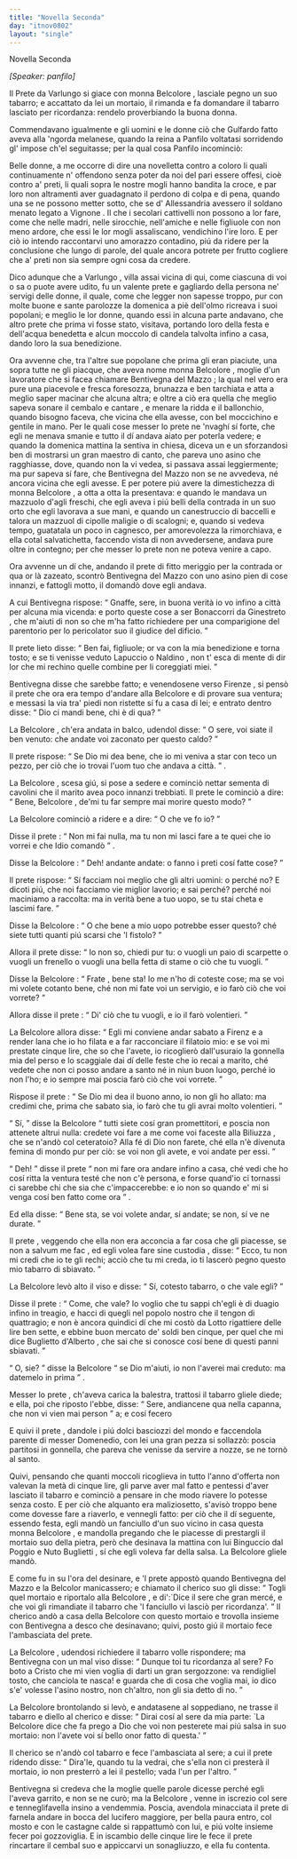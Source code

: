 ```yaml
---
title: "Novella Seconda"
day: "itnov0802"
layout: "single"
---
```

<html>
 <head>
 </head>
 <body>
  <div id="nov0802" type="novella" who="panfilo">
   <head>
    Novella Seconda
   </head>
   <p>
    <i>
     [Speaker: panfilo]
    </i>
   </p>
   <argument>
    <p>
     <milestone id="p08020001"/>
     <name persref="prete-0802" type="person">
      Il Prete da Varlungo
     </name>
     si giace con
     <name persref="belcolore" type="person">
      monna Belcolore
     </name>
     , lasciale pegno un suo tabarro; e accattato da lei un mortaio, il rimanda e fa domandare il tabarro lasciato per ricordanza: rendelo proverbiando la buona donna.
    </p>
   </argument>
   <div3 type="commentary" who="author">
    <p>
     <milestone id="p08020002"/>
     Commendavano igualmente e gli uomini e le donne ci&ograve; che
     <name persref="gulfardo" type="person">
      Gulfardo
     </name>
     fatto aveva alla 'ngorda melanese, quando
     <name persref="lauretta" type="person">
      la reina
     </name>
     a
     <name persref="panfilo" type="person">
      Panfilo
     </name>
     voltatasi sorridendo gl' impose ch'el seguitasse; per la qual cosa
     <name persref="panfilo" type="person">
      Panfilo
     </name>
     incominci&ograve;:
    </p>
   </div3>
   <div3 type="commentary" who="panfilo">
    <p>
     <milestone id="p08020003"/>
     Belle donne, a me occorre di dire una novelletta contro a coloro li quali continuamente n' offendono senza poter da noi del pari essere offesi, cio&egrave; contro a' preti, li quali sopra le nostre mogli hanno bandita la croce, e par loro non altramenti aver guadagnato il perdono di colpa e di pena, quando una se ne possono metter sotto, che se d'
     <name placeref="alessandriaeg" type="place">
      Allessandria
     </name>
     avessero il soldano menato legato a
     <name placeref="avignone" type="place">
      Vignone
     </name>
     .
     <milestone id="p08020004"/>
     Il che i secolari cattivelli non possono a lor fare, come che nelle madri, nelle sirocchie, nell'amiche e nelle figliuole con non meno ardore, che essi le lor mogli assaliscano, vendichino l'ire loro.
     <milestone id="p08020005"/>
     E per ci&ograve; io intendo raccontarvi uno amorazzo contadino, pi&uacute; da ridere per la conclusione che lungo di parole, del quale ancora potrete per frutto cogliere che a' preti non sia sempre ogni cosa da credere.
    </p>
   </div3>
   <p>
    <milestone id="p08020006"/>
    Dico adunque che a
    <name placeref="varlungo" type="place">
     Varlungo
    </name>
    , villa assai vicina di qui, come ciascuna di voi o sa o puote avere udito, fu un valente
    <name persref="prete-0802" type="person">
     prete
    </name>
    e gagliardo della persona ne' servigi delle donne, il quale, come che legger non sapesse troppo, pur con molte buone e sante parolozze la domenica a pi&egrave; dell'olmo ricreava i suoi popolani;
    <milestone id="p08020007"/>
    e meglio le lor donne, quando essi in alcuna parte andavano, che altro prete che prima vi fosse stato, visitava, portando loro della festa e dell'acqua benedetta e alcun moccolo di candela talvolta infino a casa, dando loro la sua benedizione.
   </p>
   <p>
    <milestone id="p08020008"/>
    Ora avvenne che, tra l'altre sue popolane che prima gli eran piaciute, una sopra tutte ne gli piacque, che aveva nome
    <name persref="belcolore" type="person">
     monna Belcolore
    </name>
    , moglie d'un lavoratore che si facea chiamare
    <name persref="bentivegnamazzo" type="person">
     Bentivegna del Mazzo
    </name>
    ;
    <milestone id="p08020009"/>
    la qual nel vero era pure una piacevole e fresca foresozza, brunazza e ben tarchiata e atta a meglio saper macinar che alcuna altra; e oltre a ci&ograve; era quella che meglio sapeva sonare il cembalo e cantare
    <title type="song">
     L'acqua corre la borrana
    </title>
    , e menare la ridda e il ballonchio, quando bisogno faceva, che vicina che ella avesse, con bel moccichino e gentile in mano.
    <milestone id="p08020010"/>
    Per le quali cose messer lo
    <name persref="prete-0802" type="person">
     prete
    </name>
    ne 'nvagh&iacute; s&iacute; forte, che egli ne menava smanie e tutto il d&iacute; andava aiato per poterla vedere; e quando la domenica mattina la sentiva in chiesa, diceva un
    <title type="song">
     Kyrie
    </title>
    e un
    <title type="song">
     Sanctus
    </title>
    sforzandosi ben di mostrarsi un gran maestro di canto, che pareva uno asino che ragghiasse, dove, quando non la vi vedea, si passava assai leggiermente; ma pur sapeva s&iacute; fare, che
    <name persref="bentivegnamazzo" type="person">
     Bentivegna del Mazzo
    </name>
    non se ne avvedeva, n&eacute; ancora vicina che egli avesse.
    <milestone id="p08020011"/>
    E per potere pi&uacute; avere la dimestichezza di
    <name persref="belcolore" type="person">
     monna Belcolore
    </name>
    , a otta a otta la presentava: e quando le mandava un mazzuolo d'agli freschi, che egli aveva i pi&uacute; belli della contrada in un suo orto che egli lavorava a sue mani, e quando un canestruccio di baccelli e talora un mazzuol di cipolle maligie o di scalogni;
    <milestone id="p08020012"/>
    e, quando si vedeva tempo, guatatala un poco in cagnesco, per amorevolezza la rimorchiava, e ella cotal salvatichetta, faccendo vista di non avvedersene, andava pure oltre in contegno; per che messer lo prete non ne poteva venire a capo.
   </p>
   <p>
    <milestone id="p08020013"/>
    Ora avvenne un d&iacute; che, andando il
    <name persref="prete-0802" type="person">
     prete
    </name>
    di fitto meriggio per la contrada or qua or l&agrave; zazeato, scontr&ograve;
    <name persref="bentivegnamazzo" type="person">
     Bentivegna del Mazzo
    </name>
    con uno asino pien di cose innanzi, e fattogli motto, il domand&ograve; dove egli andava.
   </p>
   <p>
    <milestone id="p08020014"/>
    A cui
    <name persref="bentivegnamazzo" type="person">
     Bentivegna
    </name>
    rispose:
    <q direct="unspecified" who="bentivegnamazzo">
     Gnaffe, sere, in buona verit&agrave; io vo infino a
     <name placeref="firenze" type="place">
      citt&agrave;
     </name>
     per alcuna mia vicenda: e porto queste cose a ser
     <name persref="bonaccorri" type="person">
      Bonaccorri da Ginestreto
     </name>
     , che m'aiuti di non so che m'ha fatto richiedere per una comparigione del parentorio per lo pericolator suo il giudice del dificio.
    </q>
   </p>
   <p>
    <milestone id="p08020015"/>
    Il
    <name persref="prete-0802" type="person">
     prete
    </name>
    lieto disse:
    <q direct="unspecified" who="prete-0802">
     Ben fai, figliuole; or va con la mia benedizione e torna tosto; e se ti venisse veduto
     <name persref="lapuccio" type="person">
      Lapuccio
     </name>
     o
     <name persref="naldino" type="person">
      Naldino
     </name>
     , non t' esca di mente di dir lor che mi rechino quelle combine per li coreggiati miei.
    </q>
   </p>
   <p>
    <milestone id="p08020016"/>
    <name persref="bentivegnamazzo" type="person">
     Bentivegna
    </name>
    disse che sarebbe fatto; e venendosene verso
    <name persref="firenze" type="place">
     Firenze
    </name>
    , si pens&ograve; il
    <name persref="prete-0802" type="person">
     prete
    </name>
    che ora era tempo d'andare alla
    <name persref="belcolore" type="person">
     Belcolore
    </name>
    e di provare sua ventura; e messasi la via tra' piedi non ristette s&iacute; fu a casa di lei; e entrato dentro disse:
    <q direct="unspecified" who="prete-0802">
     Dio ci mandi bene, chi &egrave; di qua?
    </q>
   </p>
   <p>
    <milestone id="p08020017"/>
    La
    <name persref="belcolore" type="person">
     Belcolore
    </name>
    , ch'era andata in balco, udendol disse:
    <q direct="unspecified" who="belcolore">
     O sere, voi siate il ben venuto: che andate voi zaconato per questo caldo?
    </q>
   </p>
   <p>
    <milestone id="p08020018"/>
    Il
    <name persref="prete-0802" type="person">
     prete
    </name>
    rispose:
    <q direct="unspecified" who="prete-0802">
     Se Dio mi dea bene, che io mi veniva a star con teco un pezzo, per ci&ograve; che io trovai l'uom tuo che andava a
     <name placeref="firenze" type="place">
      citt&agrave;.
     </name>
    </q>
    .
   </p>
   <p>
    <milestone id="p08020019"/>
    La
    <name persref="belcolore" type="person">
     Belcolore
    </name>
    , scesa gi&uacute;, si pose a sedere e cominci&ograve; nettar sementa di cavolini che il marito avea poco innanzi trebbiati. Il
    <name persref="prete-0802" type="person">
     prete
    </name>
    le cominci&ograve; a dire:
    <q direct="unspecified" who="prete-0802">
     Bene,
     <name persref="belcolore" type="person">
      Belcolore
     </name>
     , de'mi tu far sempre mai morire questo modo?
    </q>
   </p>
   <p>
    <milestone id="p08020020"/>
    La
    <name persref="belcolore" type="person">
     Belcolore
    </name>
    cominci&ograve; a ridere e a dire:
    <q direct="unspecified" who="belcolore">
     O che ve fo io?
    </q>
   </p>
   <p>
    <milestone id="p08020021"/>
    Disse il
    <name persref="prete-0802" type="person">
     prete
    </name>
    :
    <q direct="unspecified" who="prete-0802">
     Non mi fai nulla, ma tu non mi lasci fare a te quei che io vorrei e che Idio comand&ograve;
    </q>
    .
   </p>
   <p>
    <milestone id="p08020022"/>
    Disse la
    <name persref="belcolore" type="person">
     Belcolore
    </name>
    :
    <q direct="unspecified" who="belcolore">
     Deh! andante andate: o fanno i preti cos&iacute; fatte cose?
    </q>
   </p>
   <p>
    <milestone id="p08020023"/>
    Il
    <name persref="prete-0802" type="person">
     prete
    </name>
    rispose:
    <q direct="unspecified" who="prete-0802">
     S&iacute; facciam noi meglio che gli altri uomini: o perch&eacute; no? E dicoti pi&uacute;, che noi facciamo vie miglior lavorio; e sai perch&eacute;? perch&eacute; noi maciniamo a raccolta: ma in verit&agrave; bene a tuo uopo, se tu stai cheta e lascimi fare.
    </q>
   </p>
   <p>
    <milestone id="p08020024"/>
    Disse la
    <name persref="belcolore" type="person">
     Belcolore
    </name>
    :
    <q direct="unspecified" who="belcolore">
     O che bene a mio uopo potrebbe esser questo? ch&eacute; siete tutti quanti pi&uacute; scarsi che 'l fistolo?
    </q>
   </p>
   <p>
    <milestone id="p08020025"/>
    Allora il
    <name persref="prete-0802" type="person">
     prete
    </name>
    disse:
    <q direct="unspecified" who="prete-0802">
     Io non so, chiedi pur tu: o vuogli un paio di scarpette o vuogli un frenello o vuogli una bella fetta di stame o ci&ograve; che tu vuogli.
    </q>
   </p>
   <p>
    <milestone id="p08020026"/>
    Disse la
    <name persref="belcolore" type="person">
     Belcolore
    </name>
    :
    <q direct="unspecified" who="belcolore">
     <name persref="prete-0802" type="person">
      Frate
     </name>
     , bene sta! Io me n'ho di coteste cose; ma se voi mi volete cotanto bene, ch&eacute; non mi fate voi un servigio, e io far&ograve; ci&ograve; che voi vorrete?
    </q>
   </p>
   <p>
    <milestone id="p08020027"/>
    Allora disse il
    <name persref="prete-0802" type="person">
     prete
    </name>
    :
    <q direct="unspecified" who="prete-0802">
     Di' ci&ograve; che tu vuogli, e io il far&ograve; volentieri.
    </q>
   </p>
   <p>
    <milestone id="p08020028"/>
    La
    <name persref="belcolore" type="person">
     Belcolore
    </name>
    allora disse:
    <q direct="unspecified" who="belcolore">
     Egli mi conviene andar sabato a
     <name placeref="firenze" type="place">
      Firenz
     </name>
     e a render lana che io ho filata e a far racconciare il filatoio mio: e se voi mi prestate cinque lire, che so che l'avete, io ricoglier&ograve; dall'usuraio la gonnella mia del perso e lo scaggiale dai d&iacute; delle feste che io recai a marito, ch&eacute; vedete che non ci posso andare a santo n&eacute; in niun buon luogo, perch&eacute; io non l'ho; e io sempre mai poscia far&ograve; ci&ograve; che voi vorrete.
    </q>
   </p>
   <p>
    <milestone id="p08020029"/>
    Rispose il
    <name persref="prete-0802" type="person">
     prete
    </name>
    :
    <q direct="unspecified" who="prete-0802">
     Se Dio mi dea il buono anno, io non gli ho allato: ma credimi che, prima che sabato sia, io far&ograve; che tu gli avrai molto volentieri.
    </q>
   </p>
   <p>
    <milestone id="p08020030"/>
    <q direct="unspecified" who="belcolore">
     S&iacute;,
    </q>
    disse la
    <name persref="belcolore" type="person">
     Belcolore
    </name>
    <q direct="unspecified">
     tutti siete cos&iacute; gran promettitori, e poscia non attenete altrui nulla: credete voi fare a me come voi faceste alla
     <name persref="biliuzza" type="person">
      Biliuzza
     </name>
     , che se n'and&ograve; col ceteratoio? Alla f&eacute; di Dio non farete, ch&eacute; ella n'&egrave; divenuta femina di mondo pur per ci&ograve;: se voi non gli avete, e voi andate per essi.
    </q>
   </p>
   <p>
    <milestone id="p08020031"/>
    <q direct="unspecified" who="prete-0802">
     Deh!
    </q>
    disse il
    <name persref="prete-0802" type="person">
     prete
    </name>
    <q direct="unspecified">
     non mi fare ora andare infino a casa, ch&eacute; vedi che ho cos&iacute; ritta la ventura test&eacute; che non c'&egrave; persona, e forse quand'io ci tornassi ci sarebbe chi che sia che c'impaccerebbe: e io non so quando e' mi si venga cos&iacute; ben fatto come ora
    </q>
    .
   </p>
   <p>
    <milestone id="p08020032"/>
    Ed ella disse:
    <q direct="unspecified" who="belcolore">
     Bene sta, se voi volete andar, s&iacute; andate; se non, s&iacute; ve ne durate.
    </q>
   </p>
   <p>
    <milestone id="p08020033"/>
    Il
    <name persref="prete-0802" type="person">
     prete
    </name>
    , veggendo che ella non era acconcia a far cosa che gli piacesse, se non a
    <foreign>
     salvum me fac
    </foreign>
    , ed egli volea fare
    <foreign>
     <!--lang="latin"-->
     sine custodia
    </foreign>
    , disse:
    <q direct="unspecified" who="prete-0802">
     Ecco, tu non mi credi che io te gli rechi; acci&ograve; che tu mi creda, io ti lascer&ograve; pegno questo mio tabarro di sbiavato.
    </q>
   </p>
   <p>
    <milestone id="p08020034"/>
    La
    <name persref="belcolore" type="person">
     Belcolore
    </name>
    lev&ograve; alto il viso e disse:
    <q direct="unspecified" who="belcolore">
     S&iacute;, cotesto tabarro, o che vale egli?
    </q>
   </p>
   <p>
    <milestone id="p08020035"/>
    Disse il
    <name persref="prete-0802" type="person">
     prete
    </name>
    :
    <q direct="unspecified" who="prete-0802">
     Come, che vale? Io voglio che tu sappi ch'egli &egrave; di duagio infino in treagio, e hacci di quegli nel popolo nostro che il tengon di quattragio; e non &egrave; ancora quindici d&iacute; che mi cost&ograve; da
     <name persref="lotto" type="person">
      Lotto
     </name>
     rigattiere delle lire ben sette, e ebbine buon mercato de' soldi ben cinque, per quel che mi dice
     <name persref="buglietto" type="person">
      Buglietto d'Alberto
     </name>
     , che sai che si conosce cos&iacute; bene di questi panni sbiavati.
    </q>
   </p>
   <p>
    <milestone id="p08020036"/>
    <q direct="unspecified" who="belcolore">
     O, sie?
    </q>
    disse la
    <name persref="belcolore" type="person">
     Belcolore
    </name>
    <q direct="unspecified">
     se Dio m'aiuti, io non l'averei mai creduto: ma datemelo in prima
    </q>
    .
   </p>
   <p>
    <milestone id="p08020037"/>
    Messer lo
    <name persref="prete-0802" type="person">
     prete
    </name>
    , ch'aveva carica la balestra, trattosi il tabarro gliele diede; e ella, poi che riposto l'ebbe, disse:
    <q direct="unspecified" who="belcolore">
     Sere, andiancene qua nella capanna, che non vi vien mai person
    </q>
    a; e cos&iacute; fecero
   </p>
   <p>
    <milestone id="p08020038"/>
    E quivi il
    <name persref="prete-0802" type="person">
     prete
    </name>
    , dandole i pi&uacute; dolci basciozzi del mondo e faccendola parente di messer Domenedio, con lei una gran pezza si sollazz&ograve;: poscia partitosi in gonnella, che pareva che venisse da servire a nozze, se ne torn&ograve; al santo.
   </p>
   <p>
    <milestone id="p08020039"/>
    Quivi, pensando che quanti moccoli ricoglieva in tutto l'anno d'offerta non valevan la met&agrave; di cinque lire, gli parve aver mal fatto e pentessi d'aver lasciato il tabarro e cominci&ograve; a pensare in che modo riavere lo potesse senza costo.
    <milestone id="p08020040"/>
    E per ci&ograve; che alquanto era maliziosetto, s'avis&ograve; troppo bene come dovesse fare a riaverlo, e vennegli fatto: per ci&ograve; che il d&iacute; seguente, essendo festa, egli mand&ograve; un fanciullo d'un suo vicino in casa questa
    <name persref="belcolore" type="person">
     monna Belcolore
    </name>
    , e mandolla pregando che le piacesse di prestargli il mortaio suo della pietra, per&ograve; che desinava la mattina con lui
    <name persref="binguccio" type="person">
     Binguccio dal Poggio
    </name>
    e
    <name persref="nutobuglietti" type="person">
     Nuto Buglietti
    </name>
    , s&iacute; che egli voleva far della salsa. La
    <name persref="belcolore" type="person">
     Belcolore
    </name>
    gliele mand&ograve;.
   </p>
   <p>
    <milestone id="p08020041"/>
    E come fu in su l'ora del desinare, e 'l
    <name persref="prete-0802" type="person">
     prete
    </name>
    appost&ograve; quando
    <name persref="bentivegnamazzo" type="person">
     Bentivegna del Mazzo
    </name>
    e la
    <name persref="belcolore" type="person">
     Belcolor
    </name>
    manicassero; e chiamato il
    <name persref="chierico-0802" type="person">
     cherico
    </name>
    suo gli disse:
    <milestone id="p08020042"/>
    <q direct="unspecified" who="prete-0802">
     Togli quel mortaio e riportalo alla
     <name persref="belcolore" type="person">
      Belcolore
     </name>
     , e di':`Dice il sere che gran merc&eacute;, e che voi gli rimandiate il tabarro che 'l fanciullo vi lasci&ograve; per ricordanza'.
    </q>
    Il cherico and&ograve; a casa della
    <name persref="belcolore" type="person">
     Belcolore
    </name>
    con questo mortaio e trovolla insieme con
    <name persref="bentivegnamazzo" type="person">
     Bentivegna
    </name>
    a desco che desinavano; quivi, posto gi&uacute; il mortaio fece l'ambasciata del prete.
   </p>
   <p>
    <milestone id="p08020043"/>
    La
    <name persref="belcolore" type="person">
     Belcolore
    </name>
    , udendosi richiedere il tabarro volle rispondere; ma
    <name persref="bentivegnamazzo" type="person">
     Bentivegna
    </name>
    con un mal viso disse:
    <q direct="unspecified" who="bentivegnamazzo">
     Dunque toi tu ricordanza al sere? Fo boto a Cristo che mi vien voglia di darti un gran sergozzone: va rendigliel tosto, che canciola te nasca! e guarda che di cosa che voglia mai, io dico s'e' volesse l'asino nostro, non ch'altro, non gli sia detto di no.
    </q>
   </p>
   <p>
    <milestone id="p08020044"/>
    La
    <name persref="belcolore" type="person">
     Belcolore
    </name>
    brontolando si lev&ograve;, e andatasene al soppediano, ne trasse il tabarro e diello al cherico e disse:
    <q direct="unspecified" who="belcolore">
     Dirai cos&iacute; al sere da mia parte: `La
     <name persref="belcolore" type="person">
      Belcolore
     </name>
     dice che fa prego a Dio che voi non pesterete mai pi&uacute; salsa in suo mortaio: non l'avete voi s&iacute; bello onor fatto di questa.'
    </q>
   </p>
   <p>
    <milestone id="p08020045"/>
    <name persref="chierico-0802" type="person">
     Il cherico
    </name>
    se n'and&ograve; col tabarro e fece l'ambasciata al sere; a cui il
    <name persref="prete-0802" type="person">
     prete
    </name>
    ridendo disse:
    <q direct="unspecified" who="prete-0802">
     Dira'le, quando tu la vedrai, che s'ella non ci prester&agrave; il mortaio, io non presterr&ograve; a lei il pestello; vada l'un per l'altro.
    </q>
   </p>
   <p>
    <milestone id="p08020046"/>
    <name persref="bentivegnamazzo" type="person">
     Bentivegna
    </name>
    si credeva che la moglie quelle parole dicesse perch&eacute; egli l'aveva garrito, e non se ne cur&ograve;; ma la
    <name persref="belcolore" type="person">
     Belcolore
    </name>
    , venne in iscrezio col sere e tenneglifavella insino a vendemmia. Poscia, avendola minacciata il
    <name persref="prete-0802" type="person">
     prete
    </name>
    di farnela andare in bocca del lucifero maggiore, per bella paura entro, col mosto e con le castagne calde si rappattum&ograve; con lui, e pi&uacute; volte insieme fecer poi gozzoviglia.
    <milestone id="p08020047"/>
    E in iscambio delle cinque lire le fece il
    <name persref="prete-0802" type="person">
     prete
    </name>
    rincartare il cembal suo e appiccarvi un sonagliuzzo, e ella fu contenta.
   </p>
  </div>
 </body>
</html>